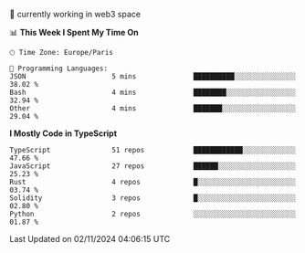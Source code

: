 🔭 currently working in web3 space

<!--START_SECTION:waka-->
📊 **This Week I Spent My Time On** 

```text
🕑︎ Time Zone: Europe/Paris

💬 Programming Languages: 
JSON                     5 mins              ██████████░░░░░░░░░░░░░░░   38.02 % 
Bash                     4 mins              ████████░░░░░░░░░░░░░░░░░   32.94 % 
Other                    4 mins              ███████░░░░░░░░░░░░░░░░░░   29.04 % 
```

**I Mostly Code in TypeScript** 

```text
TypeScript               51 repos            ████████████░░░░░░░░░░░░░   47.66 % 
JavaScript               27 repos            ██████░░░░░░░░░░░░░░░░░░░   25.23 % 
Rust                     4 repos             █░░░░░░░░░░░░░░░░░░░░░░░░   03.74 % 
Solidity                 3 repos             █░░░░░░░░░░░░░░░░░░░░░░░░   02.80 % 
Python                   2 repos             ░░░░░░░░░░░░░░░░░░░░░░░░░   01.87 % 
```




 Last Updated on 02/11/2024 04:06:15 UTC
<!--END_SECTION:waka-->
